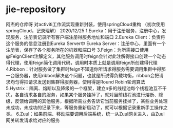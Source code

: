 # jie-repository
阿杰的仓库呀
对activiti工作流实现重新封装，使用springCloud重构
（初次使用springCloud，记录理解）
2020/12/25
1.Eureka：用于注册服务，注册中心，发现服务，注册表记录所有客户端注册得服务地址和端口
2.Eureka Client：负责将这个服务的信息注册到Eureka Server中
  Eureka Server：注册中心，里面有一个注册表，保存了各个服务所在的机器和端口号
3.Feign：为所需接口使用@FeignClient注解定义，其他服务调用时feign会针对此注解得接口创建一个动态得代理，使用feign简化调用代码，调用时本质上就是调用feign所创建得代理
4.Ribbon：针对服务做了集群时feign不知道你所请求得服务需要调用集群中得那一台服务器，使用ribbon解决这个问题，也就是所说得负载均衡，ribbon会把请求均匀得把请求发送到集群得服务器，使用得是Round Robin轮询算法
5.Hystrix：隔离、熔断以及降级的一个框架，建立n多的线程池每个线程池互不干扰，各自请求各自的服务，如果某个服务挂掉了，就对当前线程池进行熔断、降级，反馈给调用的其他服务，根据所需业务告诉它当前服务挂掉了，某些业务处理未成功，未成功的记录下来，等服务重新启动了，就可以根据记录重新手工操作之类。
6.Zuul：如果前端、移动端要调用后端系统，统一从Zuul网关进入，由Zuul网关转发请求给对应的服务
